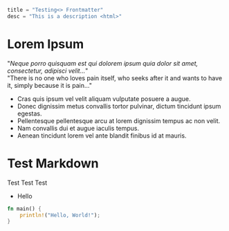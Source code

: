 ```meta
title = "Testing<> Frontmatter"
desc = "This is a description <html>"
```

# Lorem Ipsum

"*Neque porro quisquam est qui dolorem ipsum quia dolor sit amet, consectetur, adipisci velit...*"  
"There is no one who loves pain itself, who seeks after it and wants to have it, simply because it is pain..."

- Cras quis ipsum vel velit aliquam vulputate posuere a augue.
- Donec dignissim metus convallis tortor pulvinar, dictum tincidunt ipsum egestas.
- Pellentesque pellentesque arcu at lorem dignissim tempus ac non velit.
- Nam convallis dui et augue iaculis tempus.
- Aenean tincidunt lorem vel ante blandit finibus id at mauris.

# Test Markdown

Test Test Test

- Hello

```Rust
fn main() {
    println!("Hello, World!");
}
```


